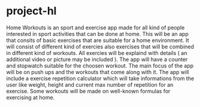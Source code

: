 # project-hl
Home Workouts is an sport and exercise app made for all kind of people interested in sport activities that can be done at home. This will be an app that consits of basic exercises that are suitable for a home environment. It will consist of different kind of exercies also exercises that will be combined in different kind of workouts. All exercies will be explaind with details ( an additional video or picture may be included ). The app will have a counter and stopwatch suitable for the choosen workout.
The main focus of the app will be on push ups and the workouts that come along with it. 
The app will include a exercise repetition calculator which will take informations from the user like weight, height and current max number of repetition for an exercise. Some workouts will be made on well-known formulas for exercising at home.
